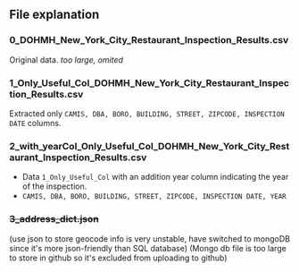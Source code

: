 
## File explanation
### 0_DOHMH_New_York_City_Restaurant_Inspection_Results.csv
Original data. _too large, omited_

### 1_Only_Useful_Col_DOHMH_New_York_City_Restaurant_Inspection_Results.csv
Extracted only `CAMIS, DBA, BORO, BUILDING, STREET, ZIPCODE, INSPECTION DATE` columns.

### 2_with_yearCol_Only_Useful_Col_DOHMH_New_York_City_Restaurant_Inspection_Results.csv
* Data `1_Only_Useful_Col` with an addition year column indicating the year of the inspection.
* `CAMIS, DBA, BORO, BUILDING, STREET, ZIPCODE, INSPECTION DATE, YEAR`

### ~~3_address_dict.json~~
(use json to store geocode info is very unstable, have switched to mongoDB since it's more json-friendly than SQL database)
(Mongo db file is too large to store in github so it's excluded from uploading to github)
